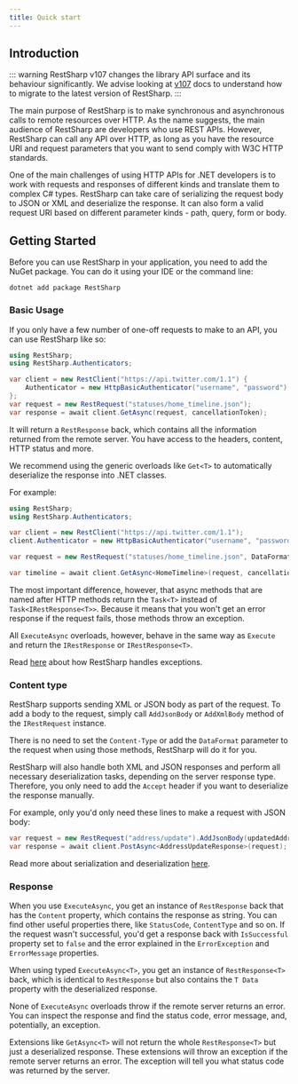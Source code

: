 ```yaml
---
title: Quick start
---
```


## Introduction

::: warning
RestSharp v107 changes the library API surface and its behaviour significantly. We advise looking at [v107](/v107/) docs to understand how to migrate to the latest version of RestSharp.
:::

The main purpose of RestSharp is to make synchronous and asynchronous calls to remote resources over HTTP. As the name suggests, the main audience of RestSharp are developers who use REST APIs. However, RestSharp can call any API over HTTP, as long as you have the resource URI and request parameters that you want to send comply with W3C HTTP standards.

One of the main challenges of using HTTP APIs for .NET developers is to work with requests and responses of different kinds and translate them to complex C# types. RestSharp can take care of serializing the request body to JSON or XML and deserialize the response. It can also form a valid request URI based on different parameter kinds - path, query, form or body.

## Getting Started

Before you can use RestSharp in your application, you need to add the NuGet package. You can do it using your IDE or the command line:

```
dotnet add package RestSharp
```

### Basic Usage

If you only have a few number of one-off requests to make to an API, you can use RestSharp like so:

```csharp
using RestSharp;
using RestSharp.Authenticators;

var client = new RestClient("https://api.twitter.com/1.1") {
    Authenticator = new HttpBasicAuthenticator("username", "password")
};
var request = new RestRequest("statuses/home_timeline.json");
var response = await client.GetAsync(request, cancellationToken);
```

It will return a `RestResponse` back, which contains all the information returned from the remote server.
You have access to the headers, content, HTTP status and more.

We recommend using the generic overloads like `Get<T>` to automatically deserialize the response into .NET classes.

For example:

```csharp
using RestSharp;
using RestSharp.Authenticators;

var client = new RestClient("https://api.twitter.com/1.1");
client.Authenticator = new HttpBasicAuthenticator("username", "password");

var request = new RestRequest("statuses/home_timeline.json", DataFormat.Json);

var timeline = await client.GetAsync<HomeTimeline>(request, cancellationToken);
```

The most important difference, however, that async methods that are named after HTTP methods return the `Task<T>` instead of `Task<IRestResponse<T>>`. Because it means that you won't get an error response if the request fails, those methods
throw an exception.

All `ExecuteAsync` overloads, however, behave in the same way as `Execute` and return the `IRestResponse` or `IRestResponse<T>`.

Read [here](error-handling.md) about how RestSharp handles exceptions.

### Content type

RestSharp supports sending XML or JSON body as part of the request. To add a body to the request, simply call `AddJsonBody` or `AddXmlBody` method of the `IRestRequest` instance.

There is no need to set the `Content-Type` or add the `DataFormat` parameter to the request when using those methods, RestSharp will do it for you.

RestSharp will also handle both XML and JSON responses and perform all necessary deserialization tasks, depending on the server response type. Therefore, you only need to add the `Accept` header if you want to deserialize the response manually.

For example, only you'd only need these lines to make a request with JSON body:

```csharp
var request = new RestRequest("address/update").AddJsonBody(updatedAddress);
var response = await client.PostAsync<AddressUpdateResponse>(request);
```

Read more about serialization and deserialization [here](serialization.md).

### Response

When you use `ExecuteAsync`, you get an instance of `RestResponse` back that has the `Content` property, which contains the response as string. You can find other useful properties there, like `StatusCode`, `ContentType` and so on. If the request wasn't successful, you'd get a response back with `IsSuccessful` property set to `false` and the error explained in the `ErrorException` and `ErrorMessage` properties.

When using typed `ExecuteAsync<T>`, you get an instance of `RestResponse<T>` back, which is identical to `RestResponse` but also contains the `T Data` property with the deserialized response.

None of `ExecuteAsync` overloads throw if the remote server returns an error. You can inspect the response and find the status code, error message, and, potentially, an exception.

Extensions like `GetAsync<T>` will not return the whole `RestResponse<T>` but just a deserialized response. These extensions will throw an exception if the remote server returns an error. The exception will tell you what status code was returned by the server.
